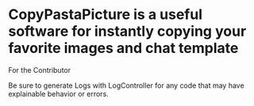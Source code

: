 # CopyPastaPicture is a useful software for instantly copying your favorite images and chat template

For the Contributor

Be sure to generate Logs with LogController for any code that may have explainable behavior or errors.
